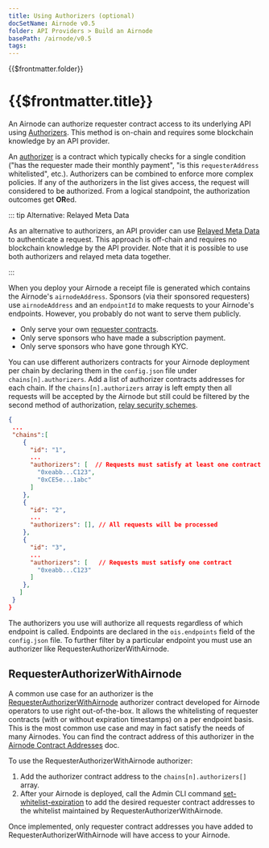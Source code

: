 ```yaml
---
title: Using Authorizers (optional)
docSetName: Airnode v0.5
folder: API Providers > Build an Airnode
basePath: /airnode/v0.5
tags:
---
```


<TitleSpan>{{$frontmatter.folder}}</TitleSpan>

# {{$frontmatter.title}}

<VersionWarning/>

<TocHeader />
<TOC class="table-of-contents" :include-level="[2,3]" />

An Airnode can authorize requester contract access to its underlying API using
[Authorizers](../../../concepts/authorization.md). This method is on-chain and
requires some blockchain knowledge by an API provider.

An [authorizer](../../../concepts/authorization.md) is a contract which
typically checks for a single condition ("has the requester made their monthly
payment", "is this `requesterAddress` whitelisted", etc.). Authorizers can be
combined to enforce more complex policies. If any of the authorizers in the list
gives access, the request will considered to be authorized. From a logical
standpoint, the authorization outcomes get **OR**ed.

::: tip Alternative: Relayed Meta Data

As an alternative to authorizers, an API provider can use
[Relayed Meta Data](./api-security.md#relayed-meta-data-security-schemes) to
authenticate a request. This approach is off-chain and requires no blockchain
knowledge by the API provider. Note that it is possible to use both authorizers
and relayed meta data together.

:::

When you deploy your Airnode a receipt file is generated which contains the
Airnode's `airnodeAddress`. Sponsors (via their sponsored requesters) use
`airnodeAddress` and an `endpointId` to make requests to your Airnode's
endpoints. However, you probably do not want to serve them publicly.

- Only serve your own
  [requester contracts](../../../grp-developers/requesters-sponsors.md).
- Only serve sponsors who have made a subscription payment.
- Only serve sponsors who have gone through KYC.

You can use different authorizers contracts for your Airnode deployment per
chain by declaring them in the `config.json` file under `chains[n].authorizers`.
Add a list of authorizer contracts addresses for each chain. If the
`chains[n].authorizers` array is left empty then all requests will be accepted
by the Airnode but still could be filtered by the second method of
authorization, [relay security schemes](./apply-auth.md#relay-security-schemes).

```json
{
 ...
 "chains":[
    {
      "id": "1",
      ...
      "authorizers": [  // Requests must satisfy at least one contract
        "0xeabb...C123",
        "0xCE5e...1abc"
      ]
    },
    {
      "id": "2",
      ...
      "authorizers": [], // All requests will be processed
    },
    {
      "id": "3",
      ...
      "authorizers": [   // Requests must satisfy one contract
        "0xeabb...C123"
      ]
    },
   ]
 }
}
```

The authorizers you use will authorize all requests regardless of which endpoint
is called. Endpoints are declared in the `ois.endpoints` field of the
`config.json` file. To further filter by a particular endpoint you must use an
authorizer like RequesterAuthorizerWithAirnode.

## RequesterAuthorizerWithAirnode

A common use case for an authorizer is the
[RequesterAuthorizerWithAirnode](../../../concepts/authorization.md#requesterauthorizerwithairnode)
authorizer contract developed for Airnode operators to use right out-of-the-box.
It allows the whitelisting of requester contracts (with or without expiration
timestamps) on a per endpoint basis. This is the most common use case and may in
fact satisfy the needs of many Airnodes. You can find the contract address of
this authorizer in the
[Airnode Contract Addresses](../../../reference/airnode-addresses.md) doc.

To use the RequesterAuthorizerWithAirnode authorizer:

1. Add the authorizer contract address to the `chains[n].authorizers[]` array.
2. After your Airnode is deployed, call the Admin CLI command
   [set-whitelist-expiration](../../../reference/packages/admin-cli.md#set-whitelist-expiration)
   to add the desired requester contract addresses to the whitelist maintained
   by RequesterAuthorizerWithAirnode.

Once implemented, only requester contract addresses you have added to
RequesterAuthorizerWithAirnode will have access to your Airnode.
